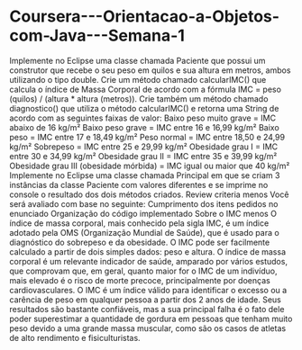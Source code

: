 # Coursera---Orientacao-a-Objetos-com-Java---Semana-1
Implemente no Eclipse uma classe chamada Paciente que possui um construtor que recebe o seu peso em quilos e sua altura em metros, ambos utilizando o tipo double. Crie um método chamado calcularIMC() que calcula o índice de Massa Corporal de acordo com a fórmula IMC = peso (quilos) / (altura * altura (metros)). Crie também um método chamado diagnostico() que utiliza o método calcularIMC() e retorna uma String de acordo com as seguintes faixas de valor:  Baixo peso muito grave = IMC abaixo de 16 kg/m²  Baixo peso grave = IMC entre 16 e 16,99 kg/m²  Baixo peso = IMC entre 17 e 18,49 kg/m²  Peso normal = IMC entre 18,50 e 24,99 kg/m²  Sobrepeso = IMC entre 25 e 29,99 kg/m²  Obesidade grau I = IMC entre 30 e 34,99 kg/m²  Obesidade grau II = IMC entre 35 e 39,99 kg/m²  Obesidade grau III (obesidade mórbida) = IMC igual ou maior que 40 kg/m²  Implemente no Eclipse uma classe chamada Principal em que se criam 3 instâncias da classe Paciente com valores diferentes e se imprime no console o resultado dos dois métodos criados.  Review criteria menos  Você será avaliado com base no seguinte:  Cumprimento dos itens pedidos no enunciado  Organização do código implementado  Sobre o IMC menos  O índice de massa corporal, mais conhecido pela sigla IMC, é um índice adotado pela OMS (Organização Mundial de Saúde), que é usado para o diagnóstico do sobrepeso e da obesidade. O IMC pode ser facilmente calculado a partir de dois simples dados: peso e altura.  O índice de massa corporal é um relevante indicador de saúde, amparado por vários estudos, que comprovam que, em geral, quanto maior for o IMC de um indivíduo, mais elevado é o risco de morte precoce, principalmente por doenças cardiovasculares.  O IMC é um índice válido para identificar o excesso ou a carência de peso em qualquer pessoa a partir dos 2 anos de idade. Seus resultados são bastante confiáveis, mas a sua principal falha é o fato dele poder superestimar a quantidade de gordura em pessoas que tenham muito peso devido a uma grande massa muscular, como são os casos de atletas de alto rendimento e fisiculturistas.
